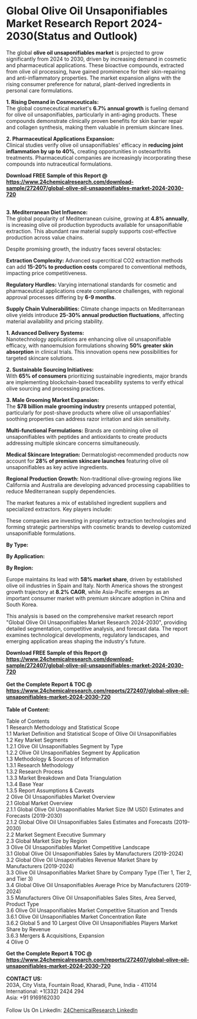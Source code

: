 <h1>Global Olive Oil Unsaponifiables Market Research Report 2024-2030(Status and Outlook)</h1><p>The global <strong>olive oil unsaponifiables market</strong> is projected to grow significantly from 2024 to 2030, driven by increasing demand in cosmetic and pharmaceutical applications. These bioactive compounds, extracted from olive oil processing, have gained prominence for their skin-repairing and anti-inflammatory properties. The market expansion aligns with the rising consumer preference for natural, plant-derived ingredients in personal care formulations.</p><p><strong>1. Rising Demand in Cosmeceuticals:</strong><br>
The global cosmeceutical market's <strong>6.7% annual growth</strong> is fueling demand for olive oil unsaponifiables, particularly in anti-aging products. These compounds demonstrate clinically proven benefits for skin barrier repair and collagen synthesis, making them valuable in premium skincare lines.</p><p><strong>2. Pharmaceutical Applications Expansion:</strong><br>
Clinical studies verify olive oil unsaponifiables' efficacy in <strong>reducing joint inflammation by up to 40%</strong>, creating opportunities in osteoarthritis treatments. Pharmaceutical companies are increasingly incorporating these compounds into nutraceutical formulations.</p><div><b>Download FREE Sample of this Report @ 
            <a href="https://www.24chemicalresearch.com/download-sample/272407/global-olive-oil-unsaponifiables-market-2024-2030-720">
            https://www.24chemicalresearch.com/download-sample/272407/global-olive-oil-unsaponifiables-market-2024-2030-720</a></b></div><br><p><strong>3. Mediterranean Diet Influence:</strong><br>
The global popularity of Mediterranean cuisine, growing at <strong>4.8% annually</strong>, is increasing olive oil production byproducts available for unsaponifiable extraction. This abundant raw material supply supports cost-effective production across value chains.</p><p>Despite promising growth, the industry faces several obstacles:</p><p><strong>Extraction Complexity:</strong> Advanced supercritical CO2 extraction methods can add <strong>15-20% to production costs</strong> compared to conventional methods, impacting price competitiveness.</p><p><strong>Regulatory Hurdles:</strong> Varying international standards for cosmetic and pharmaceutical applications create compliance challenges, with regional approval processes differing by <strong>6-9 months</strong>.</p><p><strong>Supply Chain Vulnerabilities:</strong> Climate change impacts on Mediterranean olive yields introduce <strong>25-30% annual production fluctuations</strong>, affecting material availability and pricing stability.</p><p><strong>1. Advanced Delivery Systems:</strong><br>
Nanotechnology applications are enhancing olive oil unsaponifiable efficacy, with nanoemulsion formulations showing <strong>50% greater skin absorption</strong> in clinical trials. This innovation opens new possibilities for targeted skincare solutions.</p><p><strong>2. Sustainable Sourcing Initiatives:</strong><br>
With <strong>65% of consumers</strong> prioritizing sustainable ingredients, major brands are implementing blockchain-based traceability systems to verify ethical olive sourcing and processing practices.</p><p><strong>3. Male Grooming Market Expansion:</strong><br>
The <strong>$78 billion male grooming industry</strong> presents untapped potential, particularly for post-shave products where olive oil unsaponfiables' soothing properties can address razor irritation and skin sensitivity.</p><p><strong>Multi-functional Formulations:</strong> Brands are combining olive oil unsaponifiables with peptides and antioxidants to create products addressing multiple skincare concerns simultaneously.</p><p><strong>Medical Skincare Integration:</strong> Dermatologist-recommended products now account for <strong>28% of premium skincare launches</strong> featuring olive oil unsaponifiables as key active ingredients.</p><p><strong>Regional Production Growth:</strong> Non-traditional olive-growing regions like California and Australia are developing advanced processing capabilities to reduce Mediterranean supply dependencies.</p><p>The market features a mix of established ingredient suppliers and specialized extractors. Key players include:</p><p>These companies are investing in proprietary extraction technologies and forming strategic partnerships with cosmetic brands to develop customized unsaponifiable formulations.</p><p><strong>By Type:</strong></p><p><strong>By Application:</strong></p><p><strong>By Region:</strong></p><p>Europe maintains its lead with <strong>58% market share</strong>, driven by established olive oil industries in Spain and Italy. North America shows the strongest growth trajectory at <strong>8.2% CAGR</strong>, while Asia-Pacific emerges as an important consumer market with premium skincare adoption in China and South Korea.</p><p>This analysis is based on the comprehensive market research report "Global Olive Oil Unsaponifiables Market Research 2024-2030", providing detailed segmentation, competitive analysis, and forecast data. The report examines technological developments, regulatory landscapes, and emerging application areas shaping the industry's future.</p><div><b>Download FREE Sample of this Report @ 
            <a href="https://www.24chemicalresearch.com/download-sample/272407/global-olive-oil-unsaponifiables-market-2024-2030-720">
            https://www.24chemicalresearch.com/download-sample/272407/global-olive-oil-unsaponifiables-market-2024-2030-720</a></b></div><br><div><b>Get the Complete Report & TOC @ 
            <a href="https://www.24chemicalresearch.com/reports/272407/global-olive-oil-unsaponifiables-market-2024-2030-720">
            https://www.24chemicalresearch.com/reports/272407/global-olive-oil-unsaponifiables-market-2024-2030-720</a></b></div><br>
            <b>Table of Content:</b><p>Table of Contents<br />
1 Research Methodology and Statistical Scope<br />
1.1 Market Definition and Statistical Scope of Olive Oil Unsaponifiables<br />
1.2 Key Market Segments<br />
1.2.1 Olive Oil Unsaponifiables Segment by Type<br />
1.2.2 Olive Oil Unsaponifiables Segment by Application<br />
1.3 Methodology & Sources of Information<br />
1.3.1 Research Methodology<br />
1.3.2 Research Process<br />
1.3.3 Market Breakdown and Data Triangulation<br />
1.3.4 Base Year<br />
1.3.5 Report Assumptions & Caveats<br />
2 Olive Oil Unsaponifiables Market Overview<br />
2.1 Global Market Overview<br />
2.1.1 Global Olive Oil Unsaponifiables Market Size (M USD) Estimates and Forecasts (2019-2030)<br />
2.1.2 Global Olive Oil Unsaponifiables Sales Estimates and Forecasts (2019-2030)<br />
2.2 Market Segment Executive Summary<br />
2.3 Global Market Size by Region<br />
3 Olive Oil Unsaponifiables Market Competitive Landscape<br />
3.1 Global Olive Oil Unsaponifiables Sales by Manufacturers (2019-2024)<br />
3.2 Global Olive Oil Unsaponifiables Revenue Market Share by Manufacturers (2019-2024)<br />
3.3 Olive Oil Unsaponifiables Market Share by Company Type (Tier 1, Tier 2, and Tier 3)<br />
3.4 Global Olive Oil Unsaponifiables Average Price by Manufacturers (2019-2024)<br />
3.5 Manufacturers Olive Oil Unsaponifiables Sales Sites, Area Served, Product Type<br />
3.6 Olive Oil Unsaponifiables Market Competitive Situation and Trends<br />
3.6.1 Olive Oil Unsaponifiables Market Concentration Rate<br />
3.6.2 Global 5 and 10 Largest Olive Oil Unsaponifiables Players Market Share by Revenue<br />
3.6.3 Mergers & Acquisitions, Expansion<br />
4 Olive O</p><div><b>Get the Complete Report & TOC @ 
            <a href="https://www.24chemicalresearch.com/reports/272407/global-olive-oil-unsaponifiables-market-2024-2030-720">
            https://www.24chemicalresearch.com/reports/272407/global-olive-oil-unsaponifiables-market-2024-2030-720</a></b></div><br><b>CONTACT US:</b><br>
            203A, City Vista, Fountain Road, Kharadi, Pune, India - 411014<br>
            International: +1(332) 2424 294<br>
            Asia: +91 9169162030 <br><br>
            Follow Us On LinkedIn: <a href="https://www.linkedin.com/company/24chemicalresearch/">24ChemicalResearch LinkedIn</a>